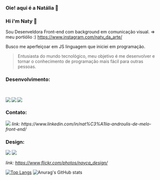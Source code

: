 ### Oie! aqui é a Natália 👋
### Hi i'm Naty  👋

Sou Desenveldora Front-end com background em comunicação visual.  => meu portiólio :)  https://www.instagram.com/naty_da_arte/
<p> Busco me aperfeiçoar em JS linguagem que iniciei em programação.


<blockquote> Entusiasta do mundo tecnológico, meu objetivo é me desenvolver e tornar o conhecimento de programação mais fácil para outras pessoas.</blockquote>

 <!-- Também trago comigo como valor alternativas sustentáveis como prioridade para qualquer solução buscada pelas empresas, acredito que “ disciplina é liberdade” porque entendo que mesmo não tendo “dom” para determinada tarefa podemos conseguir aptidões incríveis tendo disciplina.
Busco atualmente uma oportunidade que permita-me desenvolver conhecimentos profissional, intelectual e técnico. -->

### Desenvolvimento:

<br>

 <p> <img align="left" src="https://img.shields.io/badge/HTML5-E34F26?style=for-the-badge&logo=html5&logoColor=white"/>  
  <img align="left" src="https://img.shields.io/badge/JavaScript-F7DF1E?style=for-the-badge&logo=javascript&logoColor=black"/>  
  <img align="left"src="https://img.shields.io/badge/CSS3-1572B6?style=for-the-badge&logo=css3&logoColor=white"/>
  
<br/>
  
  
### Contato: 
   <img src="https://img.shields.io/badge/LinkedIn-0077B5?style=for-the-badge&logo=linkedin&logoColor=white"/>
   <i>link: https://www.linkedin.com/in/nat%C3%A1lia-androulis-de-melo-front-end/ </i>

 
    
### Design:
  <img src="https://aleen42.github.io/badges/src/photoshop.svg"/>
  <img src="https://aleen42.github.io/badges/src/illustrator.svg"/>
       
   <i> link: https://www.flickr.com/photos/nayca_design/ </i>
    

[![Top Langs](https://github-readme-stats.vercel.app/api/top-langs/?username=Natandroulis&show_icons=true&theme=merko)](https://github.com/anuraghazra/github-readme-stats)
![Anurag's GitHub stats](https://github-readme-stats.vercel.app/api?username=Natandroulis&show_icons=true&theme=merko)


